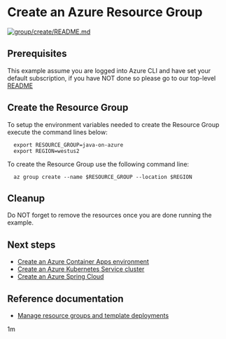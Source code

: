 
# Create an Azure Resource Group

[![group/create/README.md](https://github.com/Azure-Samples/java-on-azure-examples/actions/workflows/group_create_README_md.yml/badge.svg)](https://github.com/Azure-Samples/java-on-azure-examples/actions/workflows/group_create_README_md.yml)

## Prerequisites

This example assume you are logged into Azure CLI and have set your default
subscription, if you have NOT done so please go to our top-level
[README](../../README.md)

## Create the Resource Group

To setup the environment variables needed to create the Resource Group execute
the command lines below:

<!-- workflow.cron(0 0 * * 6) -->
<!-- workflow.skip() -->
```shell
  export RESOURCE_GROUP=java-on-azure
  export REGION=westus2
```

<!-- workflow.run()

  if [[ -z $REGION ]]; then
    export REGION=northcentralus
    echo "Using 'northcentralus' region"
  fi
  if [[ -z $RESOURCE_GROUP ]]; then
    export RESOURCE_GROUP=java-on-azure-$RANDOM
    echo "Using '"$RESOURCE_GROUP"' as resource group"
  fi

  -->

To create the Resource Group use the following command line:

```shell
  az group create --name $RESOURCE_GROUP --location $REGION
```

<!-- workflow.directOnly()

  export RESULT=$(az group show --name $RESOURCE_GROUP --output tsv --query properties.provisioningState)
  az group delete --name $RESOURCE_GROUP --yes || true
  if [[ "$RESULT" != Succeeded ]]; then
    exit 1
  fi

  -->

## Cleanup

Do NOT forget to remove the resources once you are done running the example.

## Next steps

* [Create an Azure Container Apps environment](../../containerapp/create-environment/README.md)
* [Create an Azure Kubernetes Service cluster](../../containers/aks/create/README.md)
* [Create an Azure Spring Cloud](../../compute/spring-cloud/create/README.md)

## Reference documentation

* [Manage resource groups and template deployments](https://docs.microsoft.com/cli/azure/group)

1m
